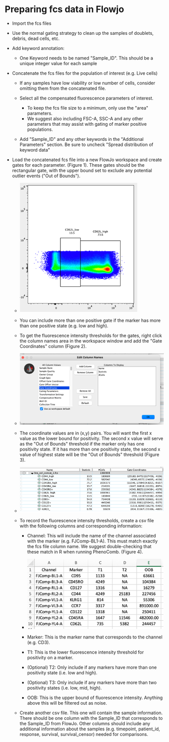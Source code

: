 # Preparing fcs data in Flowjo

-   Import the fcs files

-   Use the normal gating strategy to clean up the samples of doublets, debris, dead cells, etc.

-   Add keyword annotation:

    -   One Keyword needs to be named "Sample_ID". This should be a unique integer value for each sample

-   Concatenate the fcs files for the population of interest (e.g. Live cells)

    -   If any samples have low viability or low number of cells, consider omitting them from the concatenated file.

    -   Select all the compensated fluorescence parameters of interest.

        -   To keep the fcs file size to a minimum, only use the "area" parameters.
        -   We suggest also including FSC-A, SSC-A and any other parameters that may assist with gating of marker positive populations.

    -   Add "Sample_ID" and any other keywords in the "Additional Parameters" section. Be sure to uncheck "Spread distribution of keyword data"

-   Load the concatenated fcs file into a new FlowJo workspace and create gates for each parameter. (Figure 1). These gates should be the rectangular gate, with the upper bound set to exclude any potential outlier events ("Out of Bounds").

    -   ![Figure 1](img/fig1.png "Figure 1")

    -   You can include more than one positive gate if the marker has more than one positive state (e.g. low and high).

    -   To get the fluorescence intensity thresholds for the gates, right click the column names area in the workspace window and add the "Gate Coordinates" column (Figure 2).

    -   ![Figure 2](img/fig2.png "Figure 2")

    -   The coordinate values are in (x,y) pairs. You will want the first x value as the lower bound for positivity. The second x value will serve as the "Out of Bounds" threshold if the marker only has one positivity state. If it has more than one positivity state, the second x value of highest state will be the "Out of Bounds" threshold (Figure 3).

    -   ![Figure 3](img/fig3.png "Figure 3")

    -   To record the fluorescence intensity thresholds, create a csv file with the following columns and corresponding information:

        -   Channel: This will include the name of the channel associated with the marker (e.g. FJComp-BL1-A). This must match exactly the fcs file column name. We suggest double-checking that these match in R when running PhenoComb. (Figure 4).

        -   ![Figure 4](img/fig4.png "Figure 4")

        -   Marker: This is the marker name that corresponds to the channel (e.g. CD3).

        -   T1: This is the lower fluorescence intensity threshold for positivity on a marker.

        -   (Optional) T2: Only include if any markers have more than one positivity state (i.e. low and high).

        -   (Optional) T3: Only include if any markers have more than two positivity states (i.e. low, mid, high).

        -   OOB: This is the upper bound of fluorescence intensity. Anything above this will be filtered out as noise.

    -   Create another csv file. This one will contain the sample information. There should be one column with the Sample_ID that corresponds to the Sample_ID from FlowJo. Other columns should include any additional information about the samples (e.g. timepoint, patient_id, response, survival, survival_censor) needed for comparisons.
